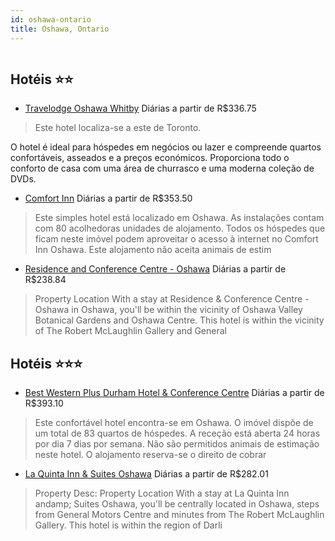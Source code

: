 ```yaml
---
id: oshawa-ontario
title: Oshawa, Ontario
---
```


<center><img src="http://photos.hotelbeds.com/giata/13/138779/138779a_hb_a_001.jpg" alt="" /></center>


## Hotéis ⭐️⭐️

-    [Travelodge Oshawa Whitby](https://www.hurb.com/aud/https://www.hurb.com/hoteis/oshawa/travelodge-oshawa-whitby-JNP-JP063264?cmp=18055) Diárias a partir de R$336.75
   > Este hotel localiza-se a este de Toronto.

O hotel é ideal para hóspedes em negócios ou lazer e compreende quartos confortáveis, asseados e a preços económicos. Proporciona todo o conforto de casa com uma área de churrasco e uma moderna coleção de DVDs.


-    [Comfort Inn](https://www.hurb.com/aud/https://www.hurb.com/hoteis/oshawa/comfort-inn-JNP-JP234770?cmp=18055) Diárias a partir de R$353.50
   > Este simples hotel está localizado em Oshawa. As instalações contam com 80 acolhedoras unidades de alojamento. Todos os hóspedes que ficam neste imóvel podem aproveitar o acesso à internet no Comfort Inn Oshawa. Este alojamento não aceita animais de estim
-    [Residence and Conference Centre - Oshawa](https://www.hurb.com/aud/https://www.hurb.com/hoteis/oshawa/residence-and-conference-centre-oshawa-JNP-JP788466?cmp=18055) Diárias a partir de R$238.84
   > Property Location With a stay at Residence &amp; Conference Centre - Oshawa in Oshawa, you&apos;ll be within the vicinity of Oshawa Valley Botanical Gardens and Oshawa Centre. This hotel is within the vicinity of The Robert McLaughlin Gallery and General 

## Hotéis ⭐️⭐️⭐️

-    [Best Western Plus Durham Hotel & Conference Centre](https://www.hurb.com/aud/https://www.hurb.com/hoteis/oshawa/best-western-plus-durham-hotel-conference-centre-JNP-JP063266?cmp=18055) Diárias a partir de R$393.10
   > Este confortável hotel encontra-se em Oshawa. O imóvel dispõe de um total de 83 quartos de hóspedes. A receção está aberta 24 horas por dia 7 dias por semana. Não são permitidos animais de estimação neste hotel. O alojamento reserva-se o direito de cobrar
-    [La Quinta Inn & Suites Oshawa](https://www.hurb.com/aud/https://www.hurb.com/hoteis/oshawa/la-quinta-inn-suites-oshawa-JNP-JP402502?cmp=18055) Diárias a partir de R$282.01
   > Property Desc:    Property Location   With a stay at La Quinta Inn andamp; Suites Oshawa, you&apos;ll be centrally located in Oshawa, steps from General Motors Centre and minutes from The Robert McLaughlin Gallery. This hotel is within the region of Darli
